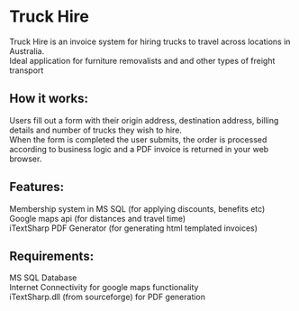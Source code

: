 Truck Hire
=========

Truck Hire is an invoice system for hiring trucks to travel across locations in Australia.  
Ideal application for furniture removalists and and other types of freight transport

How it works:
-------------
Users fill out a form with their origin address, destination address, billing details and number of trucks they wish to hire.  
When the form is completed the user submits, the order is processed according to business logic and a PDF invoice is returned in your web browser.

Features:
--------

Membership system in MS SQL (for applying discounts, benefits etc)  
Google maps api (for distances and travel time)  
iTextSharp PDF Generator (for generating html templated invoices)  

Requirements:
------------

MS SQL Database  
Internet Connectivity for google maps functionality  
iTextSharp.dll (from sourceforge) for PDF generation  
